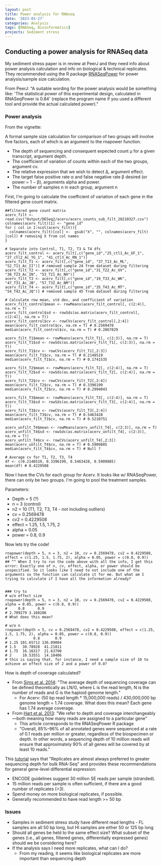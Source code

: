 ```yaml
---
layout: post
title: Power analysis for RNAseq
date: '2023-03-27'
categories: Analysis
tags: [RNASeq, Bioinformatics]
projects: Sediment stress
---
```


## Conducting a power analysis for RNASeq data 

My sediment stress paper is in review at PeerJ and they need info about power analysis calculation and info on biological & technical replicates. They recommended using the R package [RNASeqPower](https://bioconductor.org/packages/release/bioc/html/RNASeqPower.html) for power analysis/sample size calculation. 

From PeerJ: "A suitable wording for the power analysis would be something like: 'The statistical power of this experimental design, calculated in RNASeqPower is 0.84' (replace the program name if you used a different tool and provide the actual calculated power)."

### Power analysis 

From the vignette: 
A formal sample size calculation for comparison of two groups will involve five factors, each of which is an argument to the rnapower function.
- The depth of sequencing and consequent expected count μ for a given transcript, argument depth.- The coefficient of variation of counts within each of the two groups, argument cv.- The relative expression that we wish to detect ∆, argument effect.- The target false positive rate α and false negative rate β desired (or power = 1 − β), arguments alpha and power.- The number of samples n in each group, argument n

First, I'm going to calculate the coefficient of variation of each gene in the filtered gene count matrix.

```
##filtered gene count matrix acerv_filt <- read.csv("Output/DESeq2/acerv/acerv_counts_sub_filt_20210327.csv")colnames(acerv_filt)[1] <- "gene_id"for ( col in 1:ncol(acerv_filt)){  colnames(acerv_filt)[col] <-  gsub("X", "", colnames(acerv_filt)[col]) # remvoing X from col names}# Separate into Control, T1, T2, T3 & T4 dfsacerv_filt_control <- acerv_filt[,c("gene_id","25_ctl1_Ac_GF_1", "27_ctl2_Ac_YG_1", "41_ctl3_Ac_RN_1")]acerv_filt_T1 <- acerv_filt[,c("gene_id", "37_T13_Ac_ML", "52_T11_Ac_II")] # removed sample 24 from dataset during filtering acerv_filt_T2 <- acerv_filt[,c("gene_id","31_T22_Ac_UV", "38_T23_Ac_IN", "53_T21_Ac_NH")]acerv_filt_T3 <- acerv_filt[,c("gene_id","19_T33_Ac_WK", "47_T31_Ac_JB", "57_T32_Ac_NM")]acerv_filt_T4 <- acerv_filt[,c("gene_id","35_T43_Ac_MT", "54_T42_Ac_JQ")] # removed sample 45 from dataset during filtering # Calculate row mean, std dev, and coefficient of variationacerv_filt_control$mean <- rowMeans(acerv_filt_control[, c(2:4)], na.rm = T)acerv_filt_control$sd <- rowSds(as.matrix(acerv_filt_control[, c(2:4)], na.rm = T))acerv_filt_control$cv <- rowCVs(acerv_filt_control[,2:4])mean(acerv_filt_control$cv, na.rm = T) # 0.2569478median(acerv_filt_control$cv, na.rm = T) # 0.2067829acerv_filt_T1$mean <- rowMeans(acerv_filt_T1[, c(2:3)], na.rm = T)acerv_filt_T1$sd <- rowSds(as.matrix(acerv_filt_T1[, c(2:3)], na.rm = T))acerv_filt_T1$cv <- rowCVs(acerv_filt_T1[,2:3])mean(acerv_filt_T1$cv, na.rm = T) # 0.2148519median(acerv_filt_T1$cv, na.rm = T) # 0.1741535acerv_filt_T2$mean <- rowMeans(acerv_filt_T2[, c(2:4)], na.rm = T)acerv_filt_T2$sd <- rowSds(as.matrix(acerv_filt_T2[, c(2:4)], na.rm = T))acerv_filt_T2$cv <- rowCVs(acerv_filt_T2[,2:4])mean(acerv_filt_T2$cv, na.rm = T) # 0.3396199median(acerv_filt_T2$cv, na.rm = T) # 0.2994043acerv_filt_T3$mean <- rowMeans(acerv_filt_T3[, c(2:4)], na.rm = T)acerv_filt_T3$sd <- rowSds(as.matrix(acerv_filt_T3[, c(2:4)], na.rm = T))acerv_filt_T3$cv <- rowCVs(acerv_filt_T3[,2:4])mean(acerv_filt_T3$cv, na.rm = T) # 0.5463428median(acerv_filt_T3$cv, na.rm = T) # 0.5210751acerv_unfilt_T4$mean <- rowMeans(acerv_unfilt_T4[, c(2:3)], na.rm = T)acerv_unfilt_T4$sd <- rowSds(as.matrix(acerv_unfilt_T4[, c(2:3)], na.rm = T))acerv_unfilt_T4$cv <- rowCVs(acerv_unfilt_T4[,2:3])mean(acerv_unfilt_T4$cv, na.rm = T) # 0.5909885median(acerv_filt_T4$cv, na.rm = T) # Null ? # Average cv for T1, T2, T3, T4df <- c(0.2148519, 0.3396199, 0.5463428, 0.5909885)mean(df) # 0.4229508 ```

Now I have the CVs for each group for Acerv. It looks like w/ RNASeqPower, there can only be two groups. I'm going to pool the treatment samples. 
Parameters: 
- Depth = 5 (?)- n = 3 (control)- n2 = 10 (T1, T2, T3, T4 - not including outliers)- cv = 0.2569478- cv2 = 0.4229508- effect = 1.25, 1.5, 1.75, 2- alpha = 0.05- power = 0.8, 0.9

Now lets try the code!
```rnapower(depth = 5, n = 3, n2 = 10, cv = 0.2569478, cv2 = 0.4229508, effect = c(1.25, 1.5, 1.75, 2), alpha = 0.05, power = c(0.8, 0.9))## ^^ When I try to run the code above with all the info, I get this error: Exactly one of n, cv, effect, alpha, or power should be unspecified. So it looks like I need to not include one of the arguments so the function can calculate it for me. But what am I trying to calculate if I have all the information already?### try to # w/o effect size rnapower(depth = 5, n = 3, n2 = 10, cv = 0.2569478, cv2 = 0.4229508, alpha = 0.05, power = c(0.8, 0.9))#     0.8      0.9 # 2.709279 3.168286 # What does this mean?# w/o nrnapower(depth = 5, cv = 0.2569478, cv2 = 0.4229508, effect = c(1.25, 1.5, 1.75, 2), alpha = 0.05, power = c(0.8, 0.9))#            0.8       0.9# 1.25 101.65712 136.09004# 1.5   30.78928  41.21811# 1.75  16.16317  21.63790# 2     10.53551  14.10406# this is saying that, for instance, I need a sample size of 10 to achieve an effect size of 2 and a power of 0.8?```

How is depth of coverage calculated? 

- From [Sims et al. 2014](https://www.nature.com/articles/nrg3642): "The average depth of sequencing coverage can be defined theoretically as LN/G, where L is the read length, N is the number of reads and G is the haploid genome length."
	- For Acerv: (50 bp read length * 15,000,000 reads) / 430,000,000 bp genome length = 1.74 coverage. What does this mean? Each gene has 1.74 average coverage. 
- From [Hart et al. 2013](https://www.liebertpub.com/doi/10.1089/cmb.2012.0283): "We refer to depth and coverage interchangeably—both meaning how many reads are assigned to a particular gene"
	- This article corresponds to the RNASeqPower R package 
	- "Overall, 85%–96% of all annotated genes were sequenced at a rate of 0.1 reads per million or greater, regardless of the biospecimen or depth. In other words, a sequencing depth of 10 million reads will ensure that approximately 90% of all genes will be covered by at least 10 reads."

This [tutorial](https://scienceparkstudygroup.github.io/rna-seq-lesson/02-experimental-design-considerations/index.html#17-power-analysis-for-rna-seq) says that "Replicates are almost always preferred to greater sequencing depth for bulk RNA-Seq" and provides these recommendations for general gene-level differential expression:

- ENCODE guidelines suggest 30 million SE reads per sample (stranded).
- 15 million reads per sample is often sufficient, if there are a good number of replicates (>3).
- Spend money on more biological replicates, if possible.
- Generally recommended to have read length >= 50 bp



### Issues 

- Samples in sediment stress study have different read lengths - FL samples are all 50 bp long, but HI samples are either 50 or 125 bp long 
- Should all genes be held to the same effect size? What subset of the genes (i.e., all genes, filtered genes, differentially expressed genes) should we be considering here?
- If the analysis says I need more replicates, what can I do? 
	- From my reading, it seems like biological replicates are more important than sequencing depth
